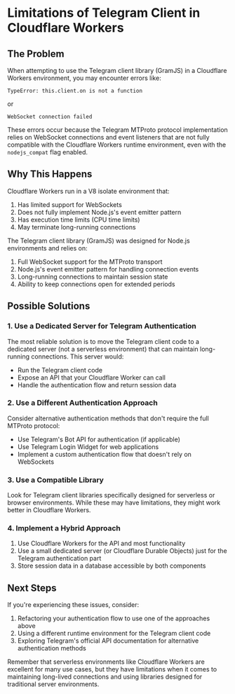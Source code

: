 # Limitations of Telegram Client in Cloudflare Workers

## The Problem

When attempting to use the Telegram client library (GramJS) in a Cloudflare Workers environment, you may encounter errors like:

```
TypeError: this.client.on is not a function
```

or

```
WebSocket connection failed
```

These errors occur because the Telegram MTProto protocol implementation relies on WebSocket connections and event listeners that are not fully compatible with the Cloudflare Workers runtime environment, even with the `nodejs_compat` flag enabled.

## Why This Happens

Cloudflare Workers run in a V8 isolate environment that:

1. Has limited support for WebSockets
2. Does not fully implement Node.js's event emitter pattern
3. Has execution time limits (CPU time limits)
4. May terminate long-running connections

The Telegram client library (GramJS) was designed for Node.js environments and relies on:

1. Full WebSocket support for the MTProto transport
2. Node.js's event emitter pattern for handling connection events
3. Long-running connections to maintain session state
4. Ability to keep connections open for extended periods

## Possible Solutions

### 1. Use a Dedicated Server for Telegram Authentication

The most reliable solution is to move the Telegram client code to a dedicated server (not a serverless environment) that can maintain long-running connections. This server would:

- Run the Telegram client code
- Expose an API that your Cloudflare Worker can call
- Handle the authentication flow and return session data

### 2. Use a Different Authentication Approach

Consider alternative authentication methods that don't require the full MTProto protocol:

- Use Telegram's Bot API for authentication (if applicable)
- Use Telegram Login Widget for web applications
- Implement a custom authentication flow that doesn't rely on WebSockets

### 3. Use a Compatible Library

Look for Telegram client libraries specifically designed for serverless or browser environments. While these may have limitations, they might work better in Cloudflare Workers.

### 4. Implement a Hybrid Approach

1. Use Cloudflare Workers for the API and most functionality
2. Use a small dedicated server (or Cloudflare Durable Objects) just for the Telegram authentication part
3. Store session data in a database accessible by both components

## Next Steps

If you're experiencing these issues, consider:

1. Refactoring your authentication flow to use one of the approaches above
2. Using a different runtime environment for the Telegram client code
3. Exploring Telegram's official API documentation for alternative authentication methods

Remember that serverless environments like Cloudflare Workers are excellent for many use cases, but they have limitations when it comes to maintaining long-lived connections and using libraries designed for traditional server environments.